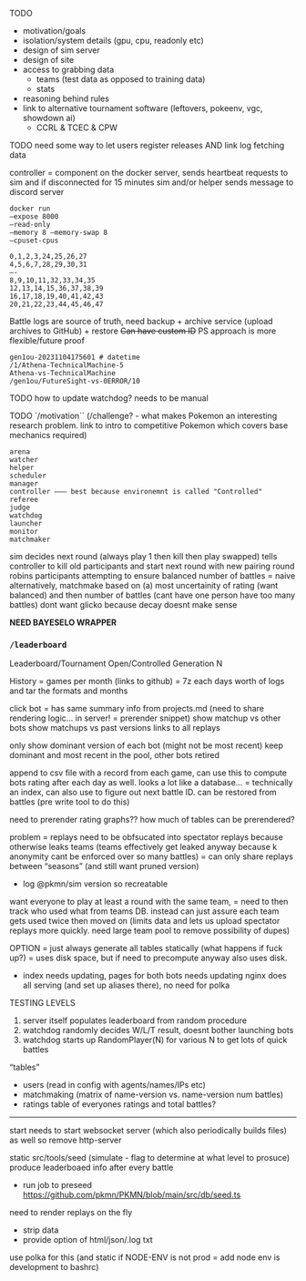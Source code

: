 TODO

- motivation/goals
- isolation/system details (gpu, cpu, readonly etc)
- design of sim server
- design of site
- access to grabbing data
  - teams (test data as opposed to training data)
  - stats
- reasoning behind rules
- link to alternative tournament software (leftovers, pokeenv, vgc, showdown ai)
  + CCRL & TCEC & CPW

TODO need some way to let users register releases AND link log fetching data

controller = component on the docker server, sends heartbeat requests to sim and if disconnected for 15
minutes sim and/or helper sends message to discord server

```
docker run
—expose 8000
—read-only
—memory 8 —memory-swap 8
—cpuset-cpus 

0,1,2,3,24,25,26,27
4,5,6,7,28,29,30,31
—-
8,9,10,11,32,33,34,35
12,13,14,15,36,37,38,39
16,17,18,19,40,41,42,43
20,21,22,23,44,45,46,47
```

Battle logs are source of truth, need backup + archive service (upload archives to GitHub) + restore
~~Can have custom ID~~ PS approach is more flexible/future proof

```
gen1ou-20231104175601 # datetime
/1/Athena-TechnicalMachine-5
Athena-vs-TechnicalMachine
/gen1ou/FutureSight-vs-0ERROR/10
``````

TODO how to update watchdog? needs to be manual

TODO `/motivation`` (/challenge? - what makes Pokemon an interesting research problem. link to intro
to competitive Pokemon which covers base mechanics required)

```
arena
watcher
helper
scheduler
manager
controller ——— best because environemnt is called "Controlled"
referee
judge
watchdog
launcher
monitor 
matchmaker
```

sim decides next round (always play 1 then kill then play swapped)
tells controller to kill old participants and start next round with new pairing
round robins participants attempting to ensure balanced number of battles = naive
alternatively, matchmake based on (a) most uncertainity of rating (want balanced) and then number of battles (cant have one person have too many battles)
dont want glicko because decay doesnt make sense

**NEED BAYESELO WRAPPER**

### `/leaderboard`

Leaderboard/Tournament
Open/Controlled
Generation N

History
= games per month (links to github) = 7z each days worth of logs and tar the formats and months


click bot = has same summary info from projects.md (need to share rendering logic… in server! = prerender snippet)
show matchup vs other bots
show matchups vs past versions
links to all replays

only show dominant version of each bot (might not be most recent)
keep dominant and most recent in the pool, other bots retired

append to csv file with a record from each game, can use this to compute bots rating after each day as well. looks a lot like a database…
= technically an index, can also use to figure out next battle ID. can be restored from battles (pre write tool to do this)

need to prerender rating graphs?? how much of tables can be prerendered?

problem = replays need to be obfsucated into spectator replays because otherwise leaks teams (teams effectively get leaked anyway because k anonymity cant be enforced over so many battles) = can only share replays between “seasons” (and still want pruned version)
- log @pkmn/sim version so recreatable

want everyone to play at least a round with the same team, = need to then track who used what from teams DB. instead can just assure each team gets used twice then moved on (limits data and lets us upload spectator replays more quickly. need large team pool to remove possibility of dupes)

OPTION = just always generate all tables statically (what happens if fuck up?) = uses disk space, but if need to precompute anyway also uses disk.
- index needs updating, pages for both bots needs updating
nginx does all serving (and set up aliases there), no need for polka

  <script async src="https://unpkg.com/mathjax@3.2.2/es5/tex-mml-chtml.js"></script>

TESTING LEVELS

1. server itself populates leaderboard from random procedure
2. watchdog randomly decides W/L/T result, doesnt bother launching bots
3. watchdog starts up RandomPlayer(N) for various N to get lots of quick battles

“tables”
- users (read in config with agents/names/IPs etc)
- matchmaking (matrix of name-version vs. name-version num battles)
- ratings table of everyones ratings and total battles?

---

start needs to start websocket server (which also periodically builds files) as well so remove http-server

static src/tools/seed (simulate - flag to determine at what level to prosuce) produce leaderboaed info after every battle
- run job to preseed https://github.com/pkmn/PKMN/blob/main/src/db/seed.ts

need to render replays on the fly
- strip data
- provide option of html/json/.log txt

use polka for this (and static if NODE-ENV is not prod = add node env is development to bashrc)